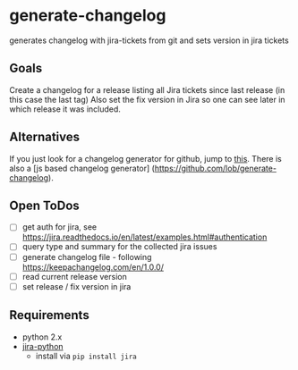 # generate-changelog
generates changelog with jira-tickets from git and sets version in jira tickets

## Goals
Create a changelog for a release listing all Jira tickets since last release (in this case the last tag)
Also set the fix version in Jira so one can see later in which release it was included.

## Alternatives
If you just look for a changelog generator for github, jump to [this](https://github.com/github-changelog-generator/github-changelog-generator).
There is also a [js based changelog generator] (https://github.com/lob/generate-changelog).

## Open ToDos
- [ ] get auth for jira, see https://jira.readthedocs.io/en/latest/examples.html#authentication
- [ ] query type and summary for the collected jira issues
- [ ] generate changelog file - following https://keepachangelog.com/en/1.0.0/
- [ ] read current release version
- [ ] set release / fix version in jira

## Requirements
- python 2.x
- [jira-python](https://github.com/pycontribs/jira)
    - install via `pip install jira`
